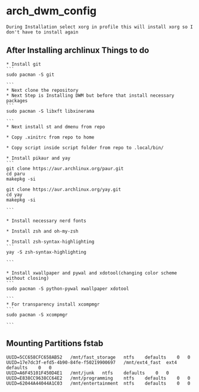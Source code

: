 # arch_dwm_config
    During Installation select xorg in profile this will install xorg so I don't have to install again

## After Installing archlinux Things to do

    * Install git
    ```
    sudo pacman -S git

    ```
    * Next clone the repository
    * Next Step is Installing DWM but before that install necessary packages
    ```
    sudo pacman -S libxft libxinerama

    ```
    * Next install st and dmenu from repo 

    * Copy .xinitrc from repo to home

    * Copy script inside script folder from repo to .local/bin/

    * Install pikaur and yay
    ```
    git clone https://aur.archlinux.org/paur.git
    cd paru
    makepkg -si

    git clone https://aur.archlinux.org/yay.git
    cd yay
    makepkg -si

    ```

    * Install necessary nerd fonts

    * Install zsh and oh-my-zsh

    * Install zsh-syntax-highlighting
    ```
    yay -S zsh-syntax-highlighting

    ```

    * Install xwallpaper and pywal and xdotool(changing color scheme without closing)
    ```
    sudo pacman -S python-pywal xwallpaper xdotool

    ```
    * For transparency install xcompmgr
    ```
    sudo pacman -S xcompmgr

    ```


## Mounting Partitions fstab
```
UUID=5CC658CFC658AB52	/mnt/fast_storage	ntfs	defaults	0	0
UUID=17e7dc3f-efd5-4b90-84fe-f50219900697	/mnt/ext4_fast	ext4	defaults	0	0
UUID=A6F45101F450D4E1	/mnt/junk	ntfs	defaults	0	0
UUID=E838CC9638CC64E2	/mnt/programming	ntfs	defaults	0	0
UUID=62044A44044A1C03	/mnt/entertainment	ntfs	defaults	0	0

```
